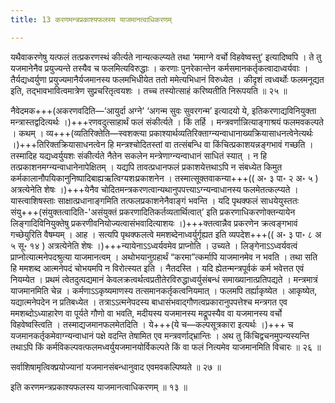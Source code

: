 ```yaml
---
title: 13 करणमन्त्रप्रकाश्यफलस्य याजमानत्वाधिकरणम्

---
```


यथैवाकरणेषु यत्फलं तत्प्रकरणस्थं कीर्त्यते नान्यत्कल्प्यते तथा ‘ममाग्ने वर्चो विहवेष्वस्तु’ इत्यादिष्वपि । ते तु यजमानेनैव प्रयुज्यन्ते तस्यैव च फलमित्यविरुद्धाः । करणाः पुनरेकान्तेन कर्मसमानकर्तृकत्वादाध्वर्यवाः । तैर्यद्यध्वर्युणा प्रयुज्यमानैर्यजमानस्य फलमभिधीयेत ततो ममेत्यभिधानं विरुध्येत । कीदृशं त्वध्वर्थोः फलमनूद्यत इति, तद्भावभावित्वमात्रेण सुप्रचरितृत्वयशः । तच्च तस्योत्साहं करिष्यतीति निरूपयति ॥ २५ ॥

नैवेदमक+++(अकरणवदिति—‘आयुर्दा अग्ने’ ‘अगन्म सुवः सुवरगन्म’ इत्यादयो ये, इतिकरणाद्यविनियुक्ता मन्त्रास्तद्वदित्यर्थः ।)+++रणवदुत्साहार्थं फलं संकीर्त्यते । किं तर्हि । मन्त्रवर्णान्नित्याङ्गाश्रयं फलमवकल्पते । कथम् । व्य+++(व्यतिरिक्तेति—स्वशक्त्या प्रकाश्यार्थव्यतिरिक्ताग्न्यन्वाधानाख्यक्रियासाधनत्वेनेत्यर्थः ।)+++तिरिक्तक्रियासाधनत्वेन हि मन्त्रश्चोदितस्तां वा तत्संबन्धि वा किंचित्प्रकाशयन्नङ्गभावं गच्छति । तस्मादिह यद्यध्वर्युयशः संकीर्त्यते नैतेन सकलेन मन्त्रेणाग्न्यन्वाधानं साधितं स्यात् । न हि तत्प्रकाशनमग्न्यन्वाधानेनापेक्षितम् । यद्यपि तावत्प्रधानफलं प्रकाशयेत्तथाऽपि न संबध्येत किमुत कर्मकालानौपयिकानुनिष्पादिबाह्यऋत्विग्यशःप्रकाशनेन । तस्मात्सूक्तवाकन्या+++(( अ॰ ३ पा॰ २ अ॰ ५ ) अत्रत्येनेति शेषः ।)+++येनैव चोदितमन्त्रकरणत्वान्यथानुपपत्त्याऽग्न्यन्वाधानस्य फलमेतत्कल्प्यते । यास्त्वाशिषस्ताः साक्षात्प्रधानाङ्गमिति तत्फलप्रकाशनेनैवाङ्गं भवन्ति । यदि पृथक्फलं साधयेयुस्ततः संयु+++(संयुक्तत्वादिति-'असंयुक्तं प्रकरणादितिकर्तव्यतार्थित्वात्’ इति प्रकरणाधिकरणोक्तन्यायेन लिङ्गादिविनियुक्तेषु प्रकरणीवनियोज्यत्वासंभवादित्याशयः ।)+++क्तत्वान्नैव प्रकरणेन क्रत्वङ्गभावं गच्छेयुरिति वैषम्यम् । आह । सत्यपि पृथक्फलत्वे ममशब्देनाध्वर्युर्गृह्यत इति व्यपदेश+++(( अ॰ ३ पा॰ ८ अ ५ सू॰ १४ ) अत्रत्येनेति शेषः ।)+++न्यायेनाऽऽध्वर्यवमेव प्राप्नोति । उच्यते । लिङ्गेनाऽऽध्वर्यवत्वं प्राप्नोत्यात्मनेपदश्रुत्या याजमानत्वम् । अथोभयानुग्रहार्थं “करमा”त्कर्मापि याजमानमेव न भवति । तथा सति हि ममशब्द आत्मनेपदं चोभयमपि न विरोत्स्यत इति । नैतदस्ति । यदि ह्येतन्मन्त्रपूर्वकं कर्म भवेत्तत एवं नियम्येत । प्रथमं त्वेतदुत्पद्यमानं केवलक्रत्वर्थत्वप्रतीतेरविरुद्धाध्वर्युसंबन्धं समाख्यानात्प्रतिपद्यते । मन्त्रमात्रं याजमानमिति चेन्न । कर्मणाऽऽकृष्यमाणस्य तत्समानकर्तृकत्वनियमात् । फलमपि तर्ह्याकृष्येत । आकृष्येत, यद्यात्मनेपदेन न प्रतिबध्येत । तत्राऽऽत्मनेपदस्य बाधासंभवाद्गौणत्वप्रकारानुपपत्तेश्च मन्त्रगत एव ममशब्दोऽध्याहारेण वा पूर्यते गौणो वा भवति, मदीयस्य यजमानस्य मद्रूपस्यैव वा यजमानस्य वर्चो विहवेष्वस्त्विति । तस्माद्यजमानफलमेतदिति । ये+++(ये च—कल्पसूत्रकारा इत्यर्थः ।)+++ च यजमानकर्तृकमेवाग्न्यन्वाधानं पक्षे वदन्ति तेषामित एव मन्त्रवर्णाद्भ्रान्तिः । अथ तु किंचिद्वचनमुपन्यस्यन्ति तथाऽपि किं कर्मविकल्पवत्फलमध्वर्युयजमानयोर्विकल्पते किं वा फलं नित्यमेव याजमानमिति विचारः ॥ २६ ॥

सर्वाशिषामृत्विक्प्रयोज्यानां यजमानसंबन्धानुवाद एवमवकल्पिष्यते ॥ २७ ॥

इति करणमन्त्रप्रकाश्यफलस्य याजमानत्वाधिकरणम् ॥ १३ ॥

